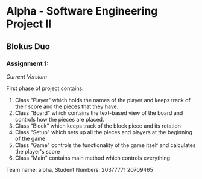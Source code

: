 # Alpha - Software Engineering Project II
## Blokus Duo

### Assignment 1:
*Current Versiom*

First phase of project contains:
1. Class "Player" which holds the names of the player and keeps track of their score and the pieces that they have.
2. Class "Board" which contains the text-based view of the board and controls how the pieces are placed.
3. Class "Block" which keeps track of the block piece and its rotation
4. Class "Setup" which sets up all the pieces and players at the beginning of the game
5. Class "Game" controls the functionality of the game itself and calculates the player's score
6. Class "Main" contains main method which controls everything

Team name: alpha, Student Numbers: 20377771 20709465 